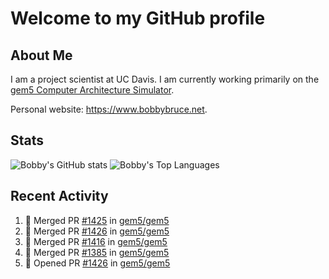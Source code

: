 # Welcome to my GitHub profile

## About Me

I am a project scientist at UC Davis. I am currently working primarily on the [gem5 Computer Architecture Simulator](https://github.com/gem5).

Personal website: <https://www.bobbybruce.net>.

## Stats

![Bobby's GitHub stats](https://github-readme-stats.vercel.app/api?username=bobbyrbruce&show_icons=true&theme=responsive&include_all_commits=true&count_private=true&show=reviews&disable_animations=true)
![Bobby's Top Languages ](https://github-readme-stats.vercel.app/api/top-langs/?username=bobbyrbruce&layout=compact&theme=responsive&count_private=true&langs_count=10&disable_animations=true)

## Recent Activity

<!--START_SECTION:activity-->
1. 🎉 Merged PR [#1425](https://github.com/gem5/gem5/pull/1425) in [gem5/gem5](https://github.com/gem5/gem5)
2. 🎉 Merged PR [#1426](https://github.com/gem5/gem5/pull/1426) in [gem5/gem5](https://github.com/gem5/gem5)
3. 🎉 Merged PR [#1416](https://github.com/gem5/gem5/pull/1416) in [gem5/gem5](https://github.com/gem5/gem5)
4. 🎉 Merged PR [#1385](https://github.com/gem5/gem5/pull/1385) in [gem5/gem5](https://github.com/gem5/gem5)
5. 💪 Opened PR [#1426](https://github.com/gem5/gem5/pull/1426) in [gem5/gem5](https://github.com/gem5/gem5)
<!--END_SECTION:activity-->
